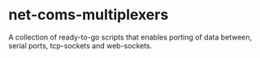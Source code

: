 # net-coms-multiplexers

A collection of ready-to-go scripts that enables porting of data between, serial ports, tcp-sockets and web-sockets.